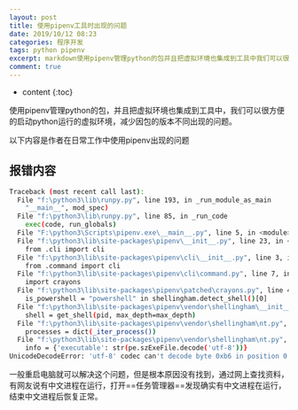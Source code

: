 ```yaml
---
layout: post
title: 使用pipenv工具时出现的问题
date: 2019/10/12 08:23
categories: 程序开发
tags: python pipenv
excerpt: markdown使用pipenv管理python的包并且把虚拟环境也集成到工具中我们可以很方便的启动python运行的虚拟环境减少因包的版本不同出现的问题以下内容是作者在日常工作中使用pipenv出现的问题报错内容bashTracebackmostrecentcalllastFilefpython3librunpypyline193inrunmoduleasmainmainmodspecFilef
comment: true
---
```


* content
{:toc}

<!--markdown-->使用pipenv管理python的包，并且把虚拟环境也集成到工具中，我们可以很方便的启动python运行的虚拟环境，减少因包的版本不同出现的问题。

以下内容是作者在日常工作中使用pipenv出现的问题

## 报错内容

```bash
Traceback (most recent call last):
  File "f:\python3\lib\runpy.py", line 193, in _run_module_as_main
    "__main__", mod_spec)
  File "f:\python3\lib\runpy.py", line 85, in _run_code
    exec(code, run_globals)
  File "F:\python3\Scripts\pipenv.exe\__main__.py", line 5, in <module>
  File "f:\python3\lib\site-packages\pipenv\__init__.py", line 23, in <module>
    from .cli import cli
  File "f:\python3\lib\site-packages\pipenv\cli\__init__.py", line 3, in <module>
    from .command import cli
  File "f:\python3\lib\site-packages\pipenv\cli\command.py", line 7, in <module>
    import crayons
  File "f:\python3\lib\site-packages\pipenv\patched\crayons.py", line 48, in <module>
    is_powershell = "powershell" in shellingham.detect_shell()[0]
  File "f:\python3\lib\site-packages\pipenv\vendor\shellingham\__init__.py", line 22, in detect_shell
    shell = get_shell(pid, max_depth=max_depth)
  File "f:\python3\lib\site-packages\pipenv\vendor\shellingham\nt.py", line 100, in get_shell
    processes = dict(_iter_process())
  File "f:\python3\lib\site-packages\pipenv\vendor\shellingham\nt.py", line 78, in _iter_process
    info = {'executable': str(pe.szExeFile.decode('utf-8'))}
UnicodeDecodeError: 'utf-8' codec can't decode byte 0xb6 in position 0: invalid start byte
```

一般重启电脑就可以解决这个问题，但是根本原因没有找到，通过网上查找资料，有网友说有中文进程在运行，打开==任务管理器==发现确实有中文进程在运行，结束中文进程后恢复正常。
    
